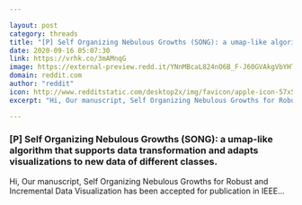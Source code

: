 ```yaml
---

layout: post
category: threads
title: "[P] Self Organizing Nebulous Growths (SONG): a umap-like algorithm that supports data transformation and adapts visualizations to new data of different classes."
date: 2020-09-16 05:07:30
link: https://vrhk.co/3mAMnqG
image: https://external-preview.redd.it/YNnMBcaL824nO6B_F-J60GVAkgVbYHT1tuzGTSq78Zs.jpg?width=1200&height=628.272251309&auto=webp&crop=1200:628.272251309,smart&s=ee7026d70d490e57c96ea44947c3bb262ff2190d
domain: reddit.com
author: "reddit"
icon: http://www.redditstatic.com/desktop2x/img/favicon/apple-icon-57x57.png
excerpt: "Hi, Our manuscript, Self Organizing Nebulous Growths for Robust and Incremental Data Visualization has been accepted for publication in IEEE..."

---
```


### [P] Self Organizing Nebulous Growths (SONG): a umap-like algorithm that supports data transformation and adapts visualizations to new data of different classes.

Hi, Our manuscript, Self Organizing Nebulous Growths for Robust and Incremental Data Visualization has been accepted for publication in IEEE...